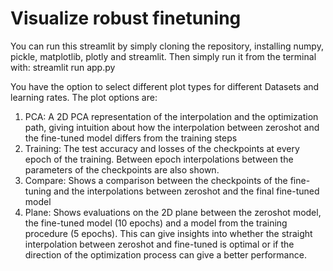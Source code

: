 # Visualize robust finetuning

You can run this streamlit by simply cloning the repository, installing numpy, pickle, matplotlib, plotly and streamlit. Then simply run it from the terminal with: streamlit run app.py

You have the option to select different plot types for different Datasets and learning rates. The plot options are:
1. PCA: A 2D PCA representation of the interpolation and the optimization path, giving intuition about how the interpolation between zeroshot and the fine-tuned model differs from the training steps
2. Training: The test accuracy and losses of the checkpoints at every epoch of the training. Between epoch interpolations between the parameters of the checkpoints are also shown.
3. Compare: Shows a comparison between the checkpoints of the fine-tuning and the interpolations between zeroshot and the final fine-tuned model
4. Plane: Shows evaluations on the 2D plane between the zeroshot model, the fine-tuned model (10 epochs) and a model from the training procedure (5 epochs). This can give insights into whether the straight interpolation between zeroshot and fine-tuned is optimal or if the direction of the optimization process can give a better performance.